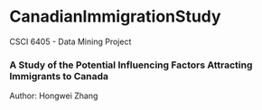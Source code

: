 # CanadianImmigrationStudy
CSCI 6405 - Data Mining Project

### A Study of the Potential Influencing Factors Attracting Immigrants to Canada



Author: Hongwei Zhang
